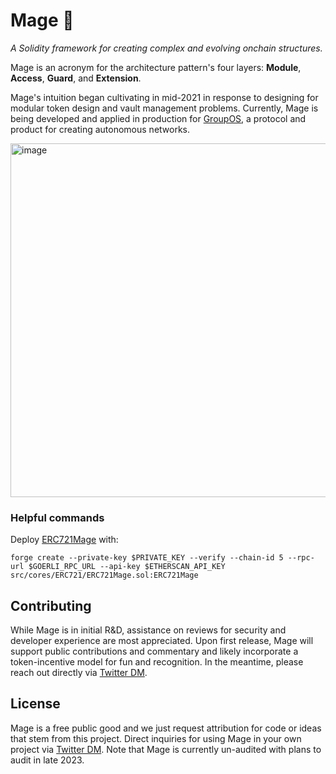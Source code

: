 # Mage 🧙

_A Solidity framework for creating complex and evolving onchain structures._

Mage is an acronym for the architecture pattern's four layers: **Module**, **Access**, **Guard**, and **Extension**.

Mage's intuition began cultivating in mid-2021 in response to designing for modular token design and vault management problems.
Currently, Mage is being developed and applied in production for [GroupOS](https://groupos.xyz/), a protocol and product for creating autonomous networks.

<img width="566" alt="image" src="https://github.com/0xStation/mage/assets/38736612/f20a4d8b-4b42-4607-ba03-fd635ff1ea94">

### Helpful commands

Deploy [ERC721Mage](./src/cores/ERC721/ERC721Mage.sol) with:
```
forge create --private-key $PRIVATE_KEY --verify --chain-id 5 --rpc-url $GOERLI_RPC_URL --api-key $ETHERSCAN_API_KEY src/cores/ERC721/ERC721Mage.sol:ERC721Mage
```

## Contributing

While Mage is in initial R&D, assistance on reviews for security and developer experience are most appreciated. Upon first release, Mage will support public contributions and commentary and likely incorporate a token-incentive model for fun and recognition. In the meantime, please reach out directly via [Twitter DM](https://twitter.com/ilikesymmetry).

## License

Mage is a free public good and we just request attribution for code or ideas that stem from this project. Direct inquiries for using Mage in your own project via [Twitter DM](https://twitter.com/ilikesymmetry). Note that Mage is currently un-audited with plans to audit in late 2023.
